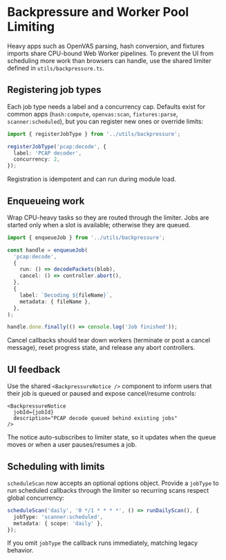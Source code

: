 # Backpressure and Worker Pool Limiting

Heavy apps such as OpenVAS parsing, hash conversion, and fixtures imports share
CPU-bound Web Worker pipelines. To prevent the UI from scheduling more work than
browsers can handle, use the shared limiter defined in `utils/backpressure.ts`.

## Registering job types

Each job type needs a label and a concurrency cap. Defaults exist for common
apps (`hash:compute`, `openvas:scan`, `fixtures:parse`, `scanner:scheduled`),
but you can register new ones or override limits:

```ts
import { registerJobType } from '../utils/backpressure';

registerJobType('pcap:decode', {
  label: 'PCAP decoder',
  concurrency: 2,
});
```

Registration is idempotent and can run during module load.

## Enqueueing work

Wrap CPU-heavy tasks so they are routed through the limiter. Jobs are started
only when a slot is available; otherwise they are queued.

```ts
import { enqueueJob } from '../utils/backpressure';

const handle = enqueueJob(
  'pcap:decode',
  {
    run: () => decodePackets(blob),
    cancel: () => controller.abort(),
  },
  {
    label: `Decoding ${fileName}`,
    metadata: { fileName },
  },
);

handle.done.finally(() => console.log('Job finished'));
```

Cancel callbacks should tear down workers (terminate or post a cancel message),
reset progress state, and release any abort controllers.

## UI feedback

Use the shared `<BackpressureNotice />` component to inform users that their job
is queued or paused and expose cancel/resume controls:

```tsx
<BackpressureNotice
  jobId={jobId}
  description="PCAP decode queued behind existing jobs"
/>
```

The notice auto-subscribes to limiter state, so it updates when the queue moves
or when a user pauses/resumes a job.

## Scheduling with limits

`scheduleScan` now accepts an optional options object. Provide a `jobType` to run
scheduled callbacks through the limiter so recurring scans respect global
concurrency:

```ts
scheduleScan('daily', '0 */1 * * * *', () => runDailyScan(), {
  jobType: 'scanner:scheduled',
  metadata: { scope: 'daily' },
});
```

If you omit `jobType` the callback runs immediately, matching legacy behavior.
